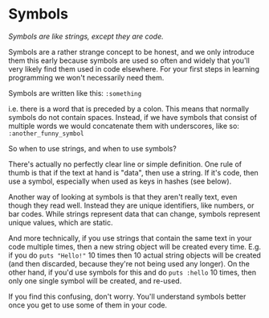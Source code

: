 # Symbols

*Symbols are like strings, except they are code.*

Symbols are a rather strange concept to be honest, and we only introduce them
this early because symbols are used so often and widely that you'll very likely
find them used in code elsewhere. For your first steps in learning programming
we won't necessarily need them.

Symbols are written like this: `:something`

i.e. there is a word that is preceded by a colon. This means that normally
symbols do not contain spaces. Instead, if we have symbols that consist of
multiple words we would concatenate them with underscores, like so:
`:another_funny_symbol`

So when to use strings, and when to use symbols?

There's actually no perfectly clear line or simple definition. One rule of
thumb is that if the text at hand is "data", then use a string. If it's code,
then use a symbol, especially when used as keys in hashes (see below).

Another way of looking at symbols is that they aren't really text, even though
they read well. Instead they are unique identifiers, like numbers, or bar
codes. While strings represent data that can change, symbols represent unique
values, which are static.

And more technically, if you use strings that contain the same text in your
code multiple times, then a new string object will be created every time. E.g.
if you do `puts "Hello!"` 10 times then 10 actual string objects will be
created (and then discarded, because they're not being used any longer). On the
other hand, if you'd use symbols for this and do `puts :hello` 10 times, then
only one single symbol will be created, and re-used.

If you find this confusing, don't worry. You'll understand symbols better once
you get to use some of them in your code.
